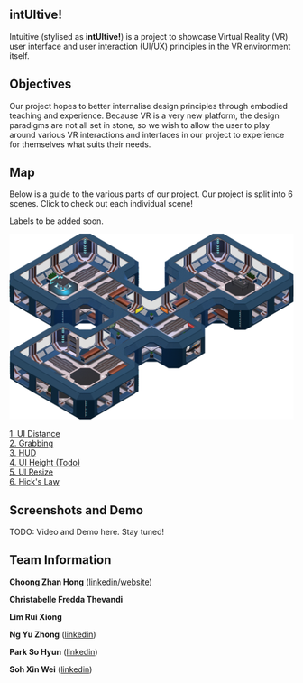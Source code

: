## intUItive!
Intuitive (stylised as **intUItive!**) is a project to showcase Virtual Reality (VR) user interface
and user interaction (UI/UX) principles in the VR environment itself.

## Objectives
Our project hopes to better internalise design principles through embodied teaching and experience.
Because VR is a very new platform, the design paradigms are not all set in stone,
so we wish to allow the user to play around various VR interactions and interfaces in our project to
experience for themselves what suits their needs.

## Map
Below is a guide to the various parts of our project.
Our project is split into 6 scenes. Click to check out each individual scene!

Labels to be added soon.

![](MapImages/0_Start.png)

[1. UI Distance](6_Relocation/relocation.md)\
[2. Grabbing](2_Grabbing/grabbing.md)\
[3. HUD](3_HUD/hud.md)\
[4. UI Height (Todo)](#)\
[5. UI Resize](5_UIResize/resize.md)\
[6. Hick's Law](4_HicksLaw/hickslaw.md)

## Screenshots and Demo

TODO: Video and Demo here. Stay tuned!

## Team Information
**Choong Zhan Hong** ([linkedin](https://www.linkedin.com/in/choongzhanhong/)/[website](https://choongzhanhong.github.io/))

**Christabelle Fredda Thevandi**

**Lim Rui Xiong**

**Ng Yu Zhong** ([linkedin](https://www.linkedin.com/in/ng-yu-zhong-3ba599142/))

**Park So Hyun** ([linkedin](https://www.linkedin.com/in/so-hyun-park-8371b322a/))

**Soh Xin Wei** ([linkedin](https://www.linkedin.com/in/xiinweii/))